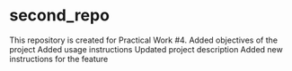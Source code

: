 # second_repo
This repository is created for Practical Work #4.
Added objectives of the project
Added usage instructions
Updated project description
Added new instructions for the feature
